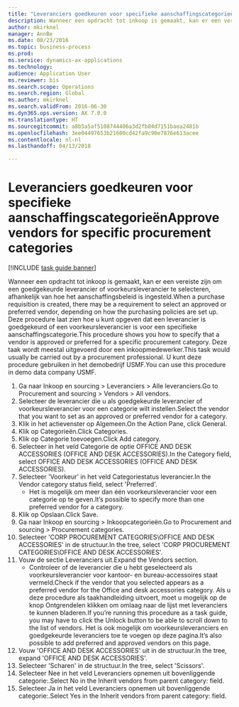 ```yaml
--- 
title: "Leveranciers goedkeuren voor specifieke aanschaffingscategorieën"
description: Wanneer een opdracht tot inkoop is gemaakt, kan er een vereiste zijn om een goedgekeurde leverancier of voorkeursleverancier te selecteren, afhankelijk van hoe het aanschaffingsbeleid is ingesteld.
author: mkirknel
manager: AnnBe
ms.date: 08/23/2016
ms.topic: business-process
ms.prod: 
ms.service: dynamics-ax-applications
ms.technology: 
audience: Application User
ms.reviewer: bis
ms.search.scope: Operations
ms.search.region: Global
ms.author: mkirknel
ms.search.validFrom: 2016-06-30
ms.dyn365.ops.version: AX 7.0.0
ms.translationtype: HT
ms.sourcegitcommit: a8b5a5af5108744406a3d2fb84d7151baea2481b
ms.openlocfilehash: 3ee04497653b21600cd42fa9c90e7876e613acee
ms.contentlocale: nl-nl
ms.lasthandoff: 04/13/2018

---
```

# <a name="approve-vendors-for-specific-procurement-categories"></a><span data-ttu-id="a5cf9-103">Leveranciers goedkeuren voor specifieke aanschaffingscategorieën</span><span class="sxs-lookup"><span data-stu-id="a5cf9-103">Approve vendors for specific procurement categories</span></span>

[!INCLUDE [task guide banner](../../includes/task-guide-banner.md)]

<span data-ttu-id="a5cf9-104">Wanneer een opdracht tot inkoop is gemaakt, kan er een vereiste zijn om een goedgekeurde leverancier of voorkeursleverancier te selecteren, afhankelijk van hoe het aanschaffingsbeleid is ingesteld.</span><span class="sxs-lookup"><span data-stu-id="a5cf9-104">When a purchase requisition is created, there may be a requirement to select an approved or preferred vendor, depending on how the purchasing policies are set up.</span></span> <span data-ttu-id="a5cf9-105">Deze procedure laat zien hoe u kunt opgeven dat een leverancier is goedgekeurd of een voorkeursleverancier is voor een specifieke aanschaffingscategorie.</span><span class="sxs-lookup"><span data-stu-id="a5cf9-105">This procedure shows you how to specify that a vendor is approved or preferred for a specific procurement category.</span></span> <span data-ttu-id="a5cf9-106">Deze taak wordt meestal uitgevoerd door een inkoopmedewerker.</span><span class="sxs-lookup"><span data-stu-id="a5cf9-106">This task would usually be carried out by a procurement professional.</span></span> <span data-ttu-id="a5cf9-107">U kunt deze procedure gebruiken in het demobedrijf USMF.</span><span class="sxs-lookup"><span data-stu-id="a5cf9-107">You can use this procedure in demo data company USMF.</span></span>

1. <span data-ttu-id="a5cf9-108">Ga naar Inkoop en sourcing > Leveranciers > Alle leveranciers.</span><span class="sxs-lookup"><span data-stu-id="a5cf9-108">Go to Procurement and sourcing > Vendors > All vendors.</span></span>
2. <span data-ttu-id="a5cf9-109">Selecteer de leverancier die u als goedgekeurde leverancier of voorkeursleverancier voor een categorie wilt instellen.</span><span class="sxs-lookup"><span data-stu-id="a5cf9-109">Select the vendor that you want to set as an approved or preferred vendor for a category.</span></span>
3. <span data-ttu-id="a5cf9-110">Klik in het actievenster op Algemeen.</span><span class="sxs-lookup"><span data-stu-id="a5cf9-110">On the Action Pane, click General.</span></span>
4. <span data-ttu-id="a5cf9-111">Klik op Categorieën.</span><span class="sxs-lookup"><span data-stu-id="a5cf9-111">Click Categories.</span></span>
5. <span data-ttu-id="a5cf9-112">Klik op Categorie toevoegen.</span><span class="sxs-lookup"><span data-stu-id="a5cf9-112">Click Add category.</span></span>
6. <span data-ttu-id="a5cf9-113">Selecteer in het veld Categorie de optie OFFICE AND DESK ACCESSORIES (OFFICE AND DESK ACCESSORIES).</span><span class="sxs-lookup"><span data-stu-id="a5cf9-113">In the Category field, select OFFICE AND DESK ACCESSORIES (OFFICE AND DESK ACCESSORIES).</span></span>
7. <span data-ttu-id="a5cf9-114">Selecteer 'Voorkeur' in het veld Categoriestatus leverancier.</span><span class="sxs-lookup"><span data-stu-id="a5cf9-114">In the Vendor category status field, select 'Preferred'.</span></span>
    * <span data-ttu-id="a5cf9-115">Het is mogelijk om meer dan één voorkeursleverancier voor een categorie op te geven.</span><span class="sxs-lookup"><span data-stu-id="a5cf9-115">It’s possible to specify more than one preferred vendor for a category.</span></span>  
8. <span data-ttu-id="a5cf9-116">Klik op Opslaan.</span><span class="sxs-lookup"><span data-stu-id="a5cf9-116">Click Save.</span></span>
9. <span data-ttu-id="a5cf9-117">Ga naar Inkoop en sourcing > Inkoopcategorieën.</span><span class="sxs-lookup"><span data-stu-id="a5cf9-117">Go to Procurement and sourcing > Procurement categories.</span></span>
10. <span data-ttu-id="a5cf9-118">Selecteer 'CORP PROCUREMENT CATEGORIES\OFFICE AND DESK ACCESSORIES' in de structuur.</span><span class="sxs-lookup"><span data-stu-id="a5cf9-118">In the tree, select 'CORP PROCUREMENT CATEGORIES\OFFICE AND DESK ACCESSORIES'.</span></span>
11. <span data-ttu-id="a5cf9-119">Vouw de sectie Leveranciers uit.</span><span class="sxs-lookup"><span data-stu-id="a5cf9-119">Expand the Vendors section.</span></span>
    * <span data-ttu-id="a5cf9-120">Controleer of de leverancier die u hebt geselecteerd als voorkeursleverancier voor kantoor- en bureau-accessoires staat vermeld.</span><span class="sxs-lookup"><span data-stu-id="a5cf9-120">Check if the vendor that you selected  appears as a preferred vendor for the Office and desk accessories category.</span></span> <span data-ttu-id="a5cf9-121">Als u deze procedure als taakhandleiding uitvoert, moet u mogelijk op de knop Ontgrendelen klikken om omlaag naar de lijst met leveranciers te kunnen bladeren.</span><span class="sxs-lookup"><span data-stu-id="a5cf9-121">If you’re running this procedure as a task guide, you may have to click the Unlock button to be able to scroll down to the list of vendors.</span></span>  <span data-ttu-id="a5cf9-122">Het is ook mogelijk om voorkeursleveranciers en goedgekeurde leveranciers toe te voegen op deze pagina.</span><span class="sxs-lookup"><span data-stu-id="a5cf9-122">It’s also possible to add preferred and approved vendors on this page.</span></span>  
12. <span data-ttu-id="a5cf9-123">Vouw 'OFFICE AND DESK ACCESSORIES' uit in de structuur.</span><span class="sxs-lookup"><span data-stu-id="a5cf9-123">In the tree, expand 'OFFICE AND DESK ACCESSORIES'.</span></span>
13. <span data-ttu-id="a5cf9-124">Selecteer 'Scharen' in de structuur.</span><span class="sxs-lookup"><span data-stu-id="a5cf9-124">In the tree, select 'Scissors'.</span></span>
14. <span data-ttu-id="a5cf9-125">Selecteer Nee in het veld Leveranciers opnemen uit bovenliggende categorie:.</span><span class="sxs-lookup"><span data-stu-id="a5cf9-125">Select No in the Inherit vendors from parent category: field.</span></span>
15. <span data-ttu-id="a5cf9-126">Selecteer Ja in het veld Leveranciers opnemen uit bovenliggende categorie:.</span><span class="sxs-lookup"><span data-stu-id="a5cf9-126">Select Yes in the Inherit vendors from parent category: field.</span></span>


